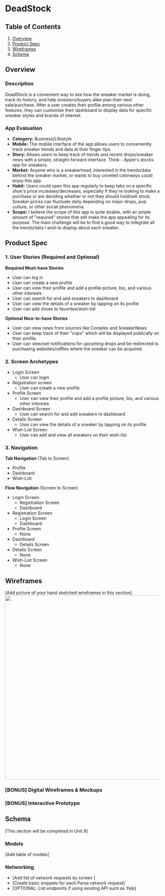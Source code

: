 # DeadStock

## Table of Contents
1. [Overview](#Overview)
1. [Product Spec](#Product-Spec)
1. [Wireframes](#Wireframes)
2. [Schema](#Schema)

## Overview
### Description
DeadStock is a convenient way to see how the sneaker market is doing, track its history, and help investors/buyers alike plan their next sale/purchase. After a user creates their profile among various other features, they can customize their dashboard to display data for specific sneaker styles and brands of interest. 

### App Evaluation
- **Category:** Business/Lifestyle
- **Mobile:** The mobile interface of the app allows users to conveniently track sneaker trends and data at their finger tips.
- **Story:** Allows users to keep track of trends and recent drops/sneaker news with a simple, straight-forward interface. Think - Apple's stocks app for sneakers.
- **Market:** Anyone who is a sneakerhead, interested in the trends/data behind the sneaker market, or wants to buy coveted colorways could enjoy this app.
- **Habit:** Users could open this app regularly to keep tabs on a specific shoe's price increases/decreases, especially if they're looking to make a purchase or are deciding whether or not they should hold/sell stock. Sneaker prices can fluctuate daily depending on major drops, pop culture, or other social phenomena.
- **Scope:** I believe the scope of this app is quite doable, with an ample amount of "required" stories that still make the app appealing for its purpose. The main challenge will be to find a good way to integrate all the trends/data I wish to display about each sneaker.

## Product Spec

### 1. User Stories (Required and Optional)

**Required Must-have Stories**

* User can log in
* User can create a new profile
* User can view their profile and add a profile picture, bio, and various other interests
* User can search for and add sneakers to dashboard
* User can view the details of a sneaker by tapping on its profile
* User can add shoes to favorites/wish-list

**Optional Nice-to-have Stories**

* User can view news from sources like Complex and SneakerNews 
* User can keep track of their "cops" which will be displayed publically on their profile.
* User can view/set notifications for upcoming drops and be redirected to purchasing websites/raffles where the sneaker can be acquired.

### 2. Screen Archetypes

* Login Screen
   * User can login
* Registration screen
   * User can create a new profile
* Profile Screen
    * User can view their profile and add a profile picture, bio, and various other interests
* Dashboard Screen
   * User can search for and add sneakers to dashboard
* Details Screen
    * User can view the details of a sneaker by tapping on its profile
* Wish-List Screen
    * User can add and view all sneakers on their wish-list

### 3. Navigation

**Tab Navigation** (Tab to Screen)

* Profile
* Dashboard
* Wish-List

**Flow Navigation** (Screen to Screen)

* Login Screen
   * Registration Screen
   * Dashboard
* Registration Screen
   * Login Screen
   * Dashboard
* Profile Screen
    * None
* Dashboard
    * Details Screen
* Details Screen
    * None
* Wish-List Screen
    * None

## Wireframes
[Add picture of your hand sketched wireframes in this section]
<img src="https://github.com/pranathip/DeadStock/wireframe.jpg" width=600>

### [BONUS] Digital Wireframes & Mockups

### [BONUS] Interactive Prototype

## Schema 
[This section will be completed in Unit 9]
### Models
[Add table of models]
### Networking
- [Add list of network requests by screen ]
- [Create basic snippets for each Parse network request]
- [OPTIONAL: List endpoints if using existing API such as Yelp]
